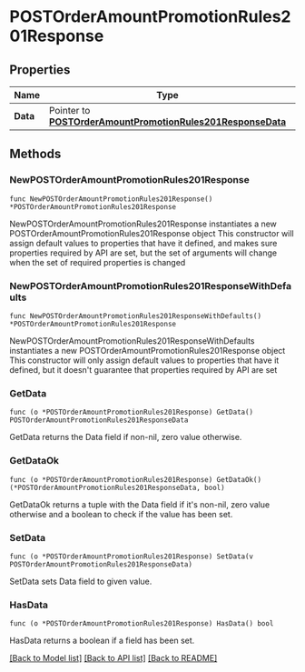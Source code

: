 # POSTOrderAmountPromotionRules201Response

## Properties

Name | Type | Description | Notes
------------ | ------------- | ------------- | -------------
**Data** | Pointer to [**POSTOrderAmountPromotionRules201ResponseData**](POSTOrderAmountPromotionRules201ResponseData.md) |  | [optional] 

## Methods

### NewPOSTOrderAmountPromotionRules201Response

`func NewPOSTOrderAmountPromotionRules201Response() *POSTOrderAmountPromotionRules201Response`

NewPOSTOrderAmountPromotionRules201Response instantiates a new POSTOrderAmountPromotionRules201Response object
This constructor will assign default values to properties that have it defined,
and makes sure properties required by API are set, but the set of arguments
will change when the set of required properties is changed

### NewPOSTOrderAmountPromotionRules201ResponseWithDefaults

`func NewPOSTOrderAmountPromotionRules201ResponseWithDefaults() *POSTOrderAmountPromotionRules201Response`

NewPOSTOrderAmountPromotionRules201ResponseWithDefaults instantiates a new POSTOrderAmountPromotionRules201Response object
This constructor will only assign default values to properties that have it defined,
but it doesn't guarantee that properties required by API are set

### GetData

`func (o *POSTOrderAmountPromotionRules201Response) GetData() POSTOrderAmountPromotionRules201ResponseData`

GetData returns the Data field if non-nil, zero value otherwise.

### GetDataOk

`func (o *POSTOrderAmountPromotionRules201Response) GetDataOk() (*POSTOrderAmountPromotionRules201ResponseData, bool)`

GetDataOk returns a tuple with the Data field if it's non-nil, zero value otherwise
and a boolean to check if the value has been set.

### SetData

`func (o *POSTOrderAmountPromotionRules201Response) SetData(v POSTOrderAmountPromotionRules201ResponseData)`

SetData sets Data field to given value.

### HasData

`func (o *POSTOrderAmountPromotionRules201Response) HasData() bool`

HasData returns a boolean if a field has been set.


[[Back to Model list]](../README.md#documentation-for-models) [[Back to API list]](../README.md#documentation-for-api-endpoints) [[Back to README]](../README.md)


